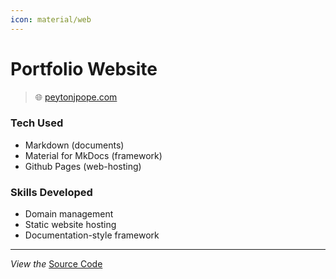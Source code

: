 ```yaml
---
icon: material/web
---
```

# Portfolio Website
> 🌐 [peytonjpope.com](https://peytonjpope.com)

### Tech Used
- Markdown (documents)
- Material for MkDocs (framework)
- Github Pages (web-hosting)

### Skills Developed
- Domain management
- Static website hosting
- Documentation-style framework

---

_View the_ [Source Code](https://github.com/peytonjpope/peytonjpope.github.io)  

